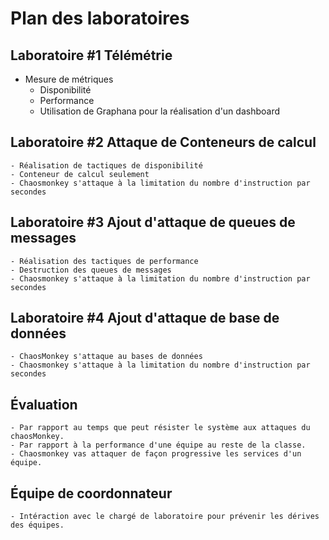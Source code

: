 # Plan des laboratoires

## Laboratoire #1 Télémétrie
   - Mesure de métriques
     - Disponibilité
     - Performance
     - Utilisation de Graphana pour la réalisation d'un dashboard
 
## Laboratoire #2 Attaque de Conteneurs de calcul
    - Réalisation de tactiques de disponibilité
    - Conteneur de calcul seulement
    - Chaosmonkey s'attaque à la limitation du nombre d'instruction par secondes  

## Laboratoire #3 Ajout d'attaque de queues de messages
    - Réalisation des tactiques de performance
    - Destruction des queues de messages
    - Chaosmonkey s'attaque à la limitation du nombre d'instruction par secondes  

## Laboratoire #4 Ajout d'attaque de base de données
    - ChaosMonkey s'attaque au bases de données
    - Chaosmonkey s'attaque à la limitation du nombre d'instruction par secondes  

## Évaluation 
    - Par rapport au temps que peut résister le système aux attaques du chaosMonkey.
    - Par rapport à la performance d'une équipe au reste de la classe.
    - Chaosmonkey vas attaquer de façon progressive les services d'un équipe.

## Équipe de coordonnateur
    - Intéraction avec le chargé de laboratoire pour prévenir les dérives des équipes.
